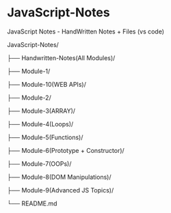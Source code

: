 # JavaScript-Notes
JavaScript Notes - HandWritten Notes + Files (vs code) 

JavaScript-Notes/

├── Handwritten-Notes(All Modules)/

├── Module-1/

├── Module-10(WEB APIs)/

├── Module-2/

├── Module-3(ARRAY)/

├── Module-4(Loops)/

├── Module-5(Functions)/

├── Module-6(Prototype + Constructor)/

├── Module-7(OOPs)/

├── Module-8(DOM Manipulations)/

├── Module-9(Advanced JS Topics)/

└── README.md
